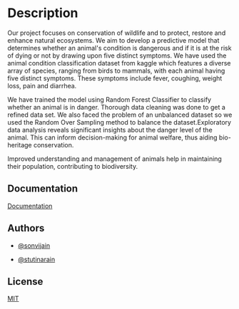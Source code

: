 
# Description

Our project focuses on conservation of wildlife and to protect, restore and enhance natural ecosystems. We aim to develop a predictive model that determines whether an animal's condition is dangerous and if it is at the risk of dying or not by drawing upon five distinct symptoms. We have used the animal condition classification dataset from kaggle which features a diverse array of species, ranging from birds to mammals, with each animal having five distinct symptoms. These symptoms include fever, coughing, weight loss, pain and diarrhea.

We have trained the model using Random Forest Classifier to classify whether an animal is in danger. Thorough data cleaning was done to get a refined data set. We also faced the problem of an unbalanced dataset so we used the Random Over Sampling method to balance the dataset.Exploratory data analysis reveals significant insights about the danger level of the animal. This can inform decision-making for animal welfare, thus aiding bio-heritage conservation.

Improved understanding and management of animals help in maintaining their population, contributing to biodiversity.


## Documentation

[Documentation](https://colab.research.google.com/drive/11QBfkNdyz3TykDWgAcVIHjveNZ6IJpdg?usp=sharing)


## Authors

- [@sonvijain](https://www.github.com/sonvijain)

- [@stutinarain](https://www.github.com/stutinarain)
## License

[MIT](https://choosealicense.com/licenses/mit/)

